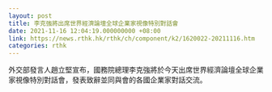 ```yaml
---
layout: post
title: 李克強將出席世界經濟論壇全球企業家視像特別對話會
date: 2021-11-16 12:04:19.000000000 +08:00
link: https://news.rthk.hk/rthk/ch/component/k2/1620022-20211116.htm
categories: rthk
---
```


外交部發言人趙立堅宣布，國務院總理李克強將於今天出席世界經濟論壇全球企業家視像特別對話會，發表致辭並同與會的各國企業家對話交流。
